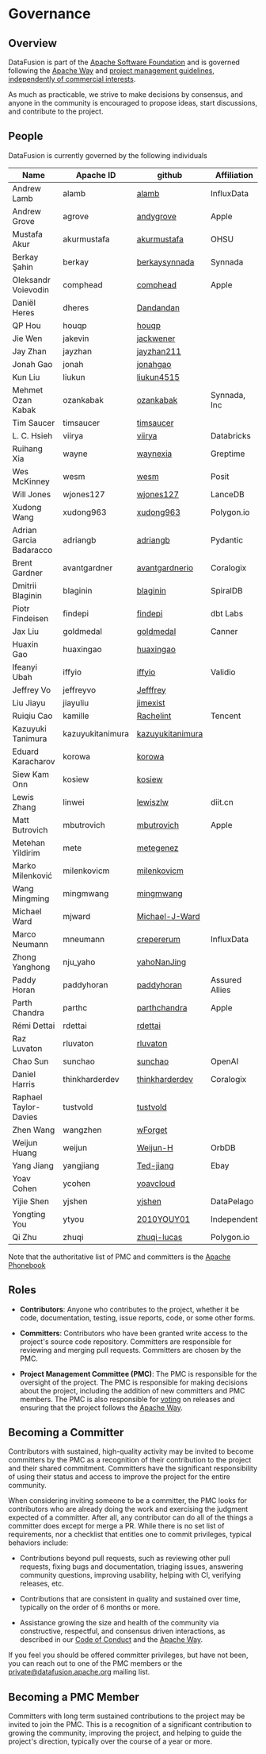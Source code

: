 <!---
  Licensed to the Apache Software Foundation (ASF) under one
  or more contributor license agreements.  See the NOTICE file
  distributed with this work for additional information
  regarding copyright ownership.  The ASF licenses this file
  to you under the Apache License, Version 2.0 (the
  "License"); you may not use this file except in compliance
  with the License.  You may obtain a copy of the License at

    http://www.apache.org/licenses/LICENSE-2.0

  Unless required by applicable law or agreed to in writing,
  software distributed under the License is distributed on an
  "AS IS" BASIS, WITHOUT WARRANTIES OR CONDITIONS OF ANY
  KIND, either express or implied.  See the License for the
  specific language governing permissions and limitations
  under the License.
-->

# Governance

## Overview

DataFusion is part of the [Apache Software Foundation] and is governed following
the [Apache Way] and [project management guidelines], [independently of
commercial interests].

[apache software foundation]: https://www.apache.org/
[apache way]: https://www.apache.org/theapacheway/
[project management guidelines]: https://www.apache.org/foundation/how-it-works.html#management
[independently of commercial interests]: https://community.apache.org/projectIndependence.html

As much as practicable, we strive to make decisions by consensus, and anyone in
the community is encouraged to propose ideas, start discussions, and contribute
to the project.

## People

DataFusion is currently governed by the following individuals

<!--

The following table can be updated by running the following script:

docs/scripts/update_committer_list.py

Notes:

* The script only updates the Name and Apache ID columns. The rest of the data
  is manually provided.

-->

<!-- Begin Auto-Generated Committer List -->

| Name                    | Apache ID        | github                                                  | Affiliation    | Role      |
| ----------------------- | ---------------- | ------------------------------------------------------- | -------------- | --------- |
| Andrew Lamb             | alamb            | [alamb](https://github.com/alamb)                       | InfluxData     | PMC Chair |
| Andrew Grove            | agrove           | [andygrove](https://github.com/andygrove)               | Apple          | PMC       |
| Mustafa Akur            | akurmustafa      | [akurmustafa](https://github.com/akurmustafa)           | OHSU           | PMC       |
| Berkay Şahin            | berkay           | [berkaysynnada](https://github.com/berkaysynnada)       | Synnada        | PMC       |
| Oleksandr Voievodin     | comphead         | [comphead](https://github.com/comphead)                 | Apple          | PMC       |
| Daniël Heres            | dheres           | [Dandandan](https://github.com/Dandandan)               |                | PMC       |
| QP Hou                  | houqp            | [houqp](https://github.com/houqp)                       |                | PMC       |
| Jie Wen                 | jakevin          | [jackwener](https://github.com/jackwener)               |                | PMC       |
| Jay Zhan                | jayzhan          | [jayzhan211](https://github.com/jayzhan211)             |                | PMC       |
| Jonah Gao               | jonah            | [jonahgao](https://github.com/jonahgao)                 |                | PMC       |
| Kun Liu                 | liukun           | [liukun4515](https://github.com/liukun4515)             |                | PMC       |
| Mehmet Ozan Kabak       | ozankabak        | [ozankabak](https://github.com/ozankabak)               | Synnada, Inc   | PMC       |
| Tim Saucer              | timsaucer        | [timsaucer](https://github.com/timsaucer)               |                | PMC       |
| L. C. Hsieh             | viirya           | [viirya](https://github.com/viirya)                     | Databricks     | PMC       |
| Ruihang Xia             | wayne            | [waynexia](https://github.com/waynexia)                 | Greptime       | PMC       |
| Wes McKinney            | wesm             | [wesm](https://github.com/wesm)                         | Posit          | PMC       |
| Will Jones              | wjones127        | [wjones127](https://github.com/wjones127)               | LanceDB        | PMC       |
| Xudong Wang             | xudong963        | [xudong963](https://github.com/xudong963)               | Polygon.io     | PMC       |
| Adrian Garcia Badaracco | adriangb         | [adriangb](https://github.com/adriangb)                 | Pydantic       | Committer |
| Brent Gardner           | avantgardner     | [avantgardnerio](https://github.com/avantgardnerio)     | Coralogix      | Committer |
| Dmitrii Blaginin        | blaginin         | [blaginin](https://github.com/blaginin)                 | SpiralDB       | Committer |
| Piotr Findeisen         | findepi          | [findepi](https://github.com/findepi)                   | dbt Labs       | Committer |
| Jax Liu                 | goldmedal        | [goldmedal](https://github.com/goldmedal)               | Canner         | Committer |
| Huaxin Gao              | huaxingao        | [huaxingao](https://github.com/huaxingao)               |                | Committer |
| Ifeanyi Ubah            | iffyio           | [iffyio](https://github.com/iffyio)                     | Validio        | Committer |
| Jeffrey Vo              | jeffreyvo        | [Jefffrey](https://github.com/Jefffrey)                 |                | Committer |
| Liu Jiayu               | jiayuliu         | [jimexist](https://github.com/jimexist)                 |                | Committer |
| Ruiqiu Cao              | kamille          | [Rachelint](https://github.com/Rachelint)               | Tencent        | Committer |
| Kazuyuki Tanimura       | kazuyukitanimura | [kazuyukitanimura](https://github.com/kazuyukitanimura) |                | Committer |
| Eduard Karacharov       | korowa           | [korowa](https://github.com/korowa)                     |                | Committer |
| Siew Kam Onn            | kosiew           | [kosiew](https://github.com/kosiew)                     |                | Committer |
| Lewis Zhang             | linwei           | [lewiszlw](https://github.com/lewiszlw)                 | diit.cn        | Committer |
| Matt Butrovich          | mbutrovich       | [mbutrovich](https://github.com/mbutrovich)             | Apple          | Committer |
| Metehan Yildirim        | mete             | [metegenez](https://github.com/metegenez)               |                | Committer |
| Marko Milenković        | milenkovicm      | [milenkovicm](https://github.com/milenkovicm)           |                | Committer |
| Wang Mingming           | mingmwang        | [mingmwang](https://github.com/mingmwang)               |                | Committer |
| Michael Ward            | mjward           | [Michael-J-Ward ](https://github.com/Michael-J-Ward)    |                | Committer |
| Marco Neumann           | mneumann         | [crepererum](https://github.com/crepererum)             | InfluxData     | Committer |
| Zhong Yanghong          | nju_yaho         | [yahoNanJing](https://github.com/yahoNanJing)           |                | Committer |
| Paddy Horan             | paddyhoran       | [paddyhoran](https://github.com/paddyhoran)             | Assured Allies | Committer |
| Parth Chandra           | parthc           | [parthchandra](https://github.com/parthchandra)         | Apple          | Committer |
| Rémi Dettai             | rdettai          | [rdettai](https://github.com/rdettai)                   |                | Committer |
| Raz Luvaton             | rluvaton         | [rluvaton](https://github.com/rluvaton)                 |                | Committer |
| Chao Sun                | sunchao          | [sunchao](https://github.com/sunchao)                   | OpenAI         | Committer |
| Daniel Harris           | thinkharderdev   | [thinkharderdev](https://github.com/thinkharderdev)     | Coralogix      | Committer |
| Raphael Taylor-Davies   | tustvold         | [tustvold](https://github.com/tustvold)                 |                | Committer |
| Zhen Wang               | wangzhen         | [wForget](https://github.com/wForget)                   |                | Committer |
| Weijun Huang            | weijun           | [Weijun-H](https://github.com/Weijun-H)                 | OrbDB          | Committer |
| Yang Jiang              | yangjiang        | [Ted-jiang](https://github.com/Ted-jiang)               | Ebay           | Committer |
| Yoav Cohen              | ycohen           | [yoavcloud](https://github.com/yoavcloud)               |                | Committer |
| Yijie Shen              | yjshen           | [yjshen](https://github.com/yjshen)                     | DataPelago     | Committer |
| Yongting You            | ytyou            | [2010YOUY01](https://github.com/2010YOUY01)             | Independent    | Committer |
| Qi Zhu                  | zhuqi            | [zhuqi-lucas](https://github.com/zhuqi-lucas)           | Polygon.io     | Committer |

<!-- End Auto-Generated Committer List -->

Note that the authoritative list of PMC and committers is the [Apache Phonebook]

[apache phonebook]: https://projects.apache.org/committee.html?datafusion

## Roles

- **Contributors**: Anyone who contributes to the project, whether it be code,
  documentation, testing, issue reports, code, or some other forms.

- **Committers**: Contributors who have been granted write access to the  
  project's source code repository. Committers are responsible for reviewing and
  merging pull requests. Committers are chosen by the PMC.

- **Project Management Committee (PMC)**: The PMC is responsible for the
  oversight of the project. The PMC is responsible for making decisions about the
  project, including the addition of new committers and PMC members. The PMC is
  also responsible for [voting] on releases and ensuring that the project follows
  the [Apache Way].

[voting]: https://www.apache.org/foundation/voting.html

## Becoming a Committer

Contributors with sustained, high-quality activity may be invited to become
committers by the PMC as a recognition of their contribution to the project and
their shared commitment. Committers have the significant responsibility of using
their status and access to improve the project for the entire community.

When considering inviting someone to be a committer, the PMC looks for
contributors who are already doing the work and exercising the judgment expected
of a committer. After all, any contributor can do all of the things a committer
does except for merge a PR. While there is no set list of requirements, nor a
checklist that entitles one to commit privileges, typical behaviors include:

- Contributions beyond pull requests, such as reviewing other pull requests,
  fixing bugs and documentation, triaging issues, answering community questions,
  improving usability, helping with CI, verifying releases, etc.

- Contributions that are consistent in quality and sustained
  over time, typically on the order of 6 months or more.

- Assistance growing the size and health of the community via constructive,
  respectful, and consensus driven interactions, as described in our [Code of
  Conduct] and the [Apache Way].

If you feel you should be offered committer privileges, but have not been, you
can reach out to one of the PMC members or the private@datafusion.apache.org mailing
list.

[code of conduct]: https://www.apache.org/foundation/policies/conduct.html

## Becoming a PMC Member

Committers with long term sustained contributions to the project may be invited
to join the PMC. This is a recognition of a significant contribution to growing
the community, improving the project, and helping to guide the project's
direction, typically over the course of a year or more.
